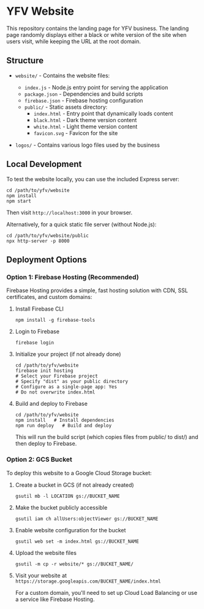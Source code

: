 # YFV Website

This repository contains the landing page for YFV business. The landing page randomly displays either a black or white version of the site when users visit, while keeping the URL at the root domain.

## Structure

- `website/` - Contains the website files:
  - `index.js` - Node.js entry point for serving the application
  - `package.json` - Dependencies and build scripts
  - `firebase.json` - Firebase hosting configuration
  - `public/` - Static assets directory:
    - `index.html` - Entry point that dynamically loads content
    - `black.html` - Dark theme version content
    - `white.html` - Light theme version content
    - `favicon.svg` - Favicon for the site

- `logos/` - Contains various logo files used by the business

## Local Development

To test the website locally, you can use the included Express server:

```
cd /path/to/yfv/website
npm install
npm start
```

Then visit `http://localhost:3000` in your browser.

Alternatively, for a quick static file server (without Node.js):

```
cd /path/to/yfv/website/public
npx http-server -p 8000
```

## Deployment Options

### Option 1: Firebase Hosting (Recommended)

Firebase Hosting provides a simple, fast hosting solution with CDN, SSL certificates, and custom domains:

1. Install Firebase CLI
   ```
   npm install -g firebase-tools
   ```

2. Login to Firebase
   ```
   firebase login
   ```

3. Initialize your project (if not already done)
   ```
   cd /path/to/yfv/website
   firebase init hosting
   # Select your Firebase project
   # Specify "dist" as your public directory
   # Configure as a single-page app: Yes
   # Do not overwrite index.html
   ```

4. Build and deploy to Firebase
   ```
   cd /path/to/yfv/website
   npm install   # Install dependencies
   npm run deploy   # Build and deploy
   ```

   This will run the build script (which copies files from public/ to dist/) and then deploy to Firebase.

### Option 2: GCS Bucket

To deploy this website to a Google Cloud Storage bucket:

1. Create a bucket in GCS (if not already created)
   ```
   gsutil mb -l LOCATION gs://BUCKET_NAME
   ```

2. Make the bucket publicly accessible
   ```
   gsutil iam ch allUsers:objectViewer gs://BUCKET_NAME
   ```

3. Enable website configuration for the bucket
   ```
   gsutil web set -m index.html gs://BUCKET_NAME
   ```

4. Upload the website files
   ```
   gsutil -m cp -r website/* gs://BUCKET_NAME/
   ```

5. Visit your website at `https://storage.googleapis.com/BUCKET_NAME/index.html`
   
   For a custom domain, you'll need to set up Cloud Load Balancing or use a service like Firebase Hosting.
